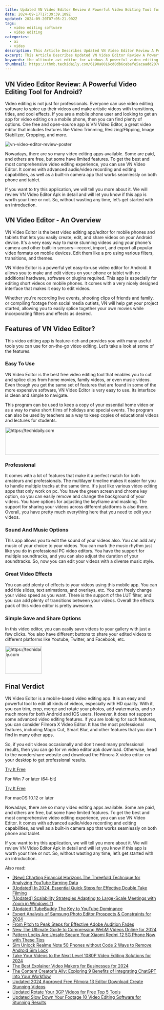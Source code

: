 ```yaml
---
title: Updated VN Video Editor Review A Powerful Video Editing Tool for Android, In 2024
date: 2024-09-17T17:39:39.109Z
updated: 2024-09-20T07:05:21.902Z
tags: 
  - video editing software
  - video editing
categories: 
  - ai
  - video
description: This Article Describes Updated VN Video Editor Review A Powerful Video Editing Tool for Android, In 2024
excerpt: This Article Describes Updated VN Video Editor Review A Powerful Video Editing Tool for Android, In 2024
keywords: the ultimate avi editor for windows 8 powerful video editing tools,vn video editor review a powerful video editing tool for android,vn video editor apk review a powerful video editing tool,flv file editor for windows 8 a simple and powerful video editing tool,reviewing vn video editor the ultimate video editing app,vn video editor for mac simple and powerful video editor,review vn video editor a powerful video editing tool for android
thumbnail: https://thmb.techidaily.com/6190a0016cd0db6cebefe5acaadd207d01333c2584c8d35c887e62fae8bb62c7.jpg
---
```


## VN Video Editor Review: A Powerful Video Editing Tool for Android?

Video editing is not just for professionals. Everyone can use video editing software to spice up their videos and make artistic videos with transitions, titles, and cool effects. If you are a mobile phone user and looking to get an app for video editing on a mobile phone, then you can find plenty of options. One free and open-source app is VN Video Editor, a great video editor that includes features like Video Trimming, Resizing/Flipping, Image Stabilizer, Cropping, and more.

![vn-video-editor-review-poster](https://images.wondershare.com/filmora/article-images/vn-video-editor-review-poster.png)

Nowadays, there are so many video editing apps available. Some are paid, and others are free, but some have limited features. To get the best and most comprehensive video editing experience, you can use VN Video Editor. It comes with advanced audio/video recording and editing capabilities, as well as a built-in camera app that works seamlessly on both phone and tablet.

If you want to try this application, we will tell you more about it. We will review VN Video Editor Apk in detail and will let you know if this app is worth your time or not. So, without wasting any time, let’s get started with an introduction.

## **VN Video Editor - An Overview**

VN Video Editor is the best video editing app/editor for mobile phones and tablets that lets you easily create, edit, and share videos on your Android device. It's a very easy way to make stunning videos using your phone's camera and other built-in sensors—record, import, and export all popular video formats on mobile devices. Edit them like a pro using various filters, transitions, and themes.

VN Video Editor is a powerful yet easy-to-use video editor for Android. It allows you to make and edit videos on your phone or tablet with no additional hardware, software or plugins required. This app is especially for editing short videos on mobile phones. It comes with a very nicely designed interface that makes it easy to edit videos.

Whether you're recording live events, shooting clips of friends and family, or compiling footage from social media outlets, VN will help get your project started, allowing you to easily splice together your own movies while incorporating filters and effects as desired.

## **Features of VN Video Editor?**

This video editing app is feature-rich and provides you with many useful tools you can use for on-the-go video editing. Let’s take a look at some of the features.

### **Easy To Use**

VN Video Editor is the best free video editing tool that enables you to cut and splice clips from home movies, family videos, or even music videos. Even though you get the same set of features that are found in some of the more expensive software, VN Video Editor is very easy to use. Its interface is clean and simple to navigate.

This program can be used to keep a copy of your essential home video or as a way to make short films of holidays and special events. The program can also be used by teachers as a way to keep copies of educational videos and lectures for students.

<!-- affiliate ads begin -->
<a href="https://appsumo.8odi.net/c/5597632/2132161/7443" target="_top" id="2132161">
  <img src="//a.impactradius-go.com/display-ad/7443-2132161" border="0" alt="https://techidaily.com" width="728" height="90"/>
</a>
<img height="0" width="0" src="https://appsumo.8odi.net/i/5597632/2132161/7443" style="position:absolute;visibility:hidden;" border="0" />
<!-- affiliate ads end -->

### **Professional**

It comes with a lot of features that make it a perfect match for both amateurs and professionals. The multilayer timeline makes it easier for you to handle multiple tracks at the same time. It's just like various video editing apps that only work on pc. You have the green screen and chrome key option, so you can easily remove and change the background of your videos. You have options for adjusting the keyframe and masking. The support for sharing your videos across different platforms is also there. Overall, you have pretty much everything here that you need to edit your videos.

### **Sound And Music Options**

This app allows you to edit the sound of your videos also. You can add any music of your choice to your videos. You can mark the music rhythm just like you do in professional PC video editors. You have the support for multiple soundtracks, and you can also adjust the duration of your soundtracks. So, now you can edit your videos with a diverse music style.

### **Great Video Effects**

You can add plenty of effects to your videos using this mobile app. You can add title slides, text animations, and overlays, etc. You can freely change your video speed as you want. There is the support of the LUT filter, and you can add plenty of transitions between your videos. Overall the effects pack of this video editor is pretty awesome.

### **Simple Save and Share Options**

In this video editor, you can easily save videos to your gallery with just a few clicks. You also have different buttons to share your edited videos to different platforms like Youtube, Twitter, and Facebook, etc.

<!-- affiliate ads begin -->
<a href="https://aligracehair.sjv.io/c/5597632/2135362/19272" target="_top" id="2135362">
  <img src="//a.impactradius-go.com/display-ad/19272-2135362" border="0" alt="https://techidaily.com" width="120" height="90"/>
</a>
<img height="0" width="0" src="https://aligracehair.sjv.io/i/5597632/2135362/19272" style="position:absolute;visibility:hidden;" border="0" />
<!-- affiliate ads end -->

## **Final Verdict**

VN Video Editor is a mobile-based video editing app. It is an easy and powerful tool to edit all kinds of videos, especially with HD quality. With it, you can trim, crop, merge and rotate your photos, add watermarks, and so much more for both Android and IOS users. However, it does not support some advanced video editing features. If you are looking for such features, you can consider Filmora X Video Editor. It has the most professional features, including Magic Cut, Smart Blur, and other features that you don't find in many other apps.

So, if you edit videos occasionally and don't need many professional results, then you can go for vn video editor apk download. Otherwise, head to the wondershare website and download the Filmora X video editor on your desktop to get professional results.

[Try It Free](https://tools.techidaily.com/wondershare/filmora/download/)

For Win 7 or later (64-bit)

[Try It Free](https://tools.techidaily.com/wondershare/filmora/download/)

For macOS 10.12 or later

Nowadays, there are so many video editing apps available. Some are paid, and others are free, but some have limited features. To get the best and most comprehensive video editing experience, you can use VN Video Editor. It comes with advanced audio/video recording and editing capabilities, as well as a built-in camera app that works seamlessly on both phone and tablet.

If you want to try this application, we will tell you more about it. We will review VN Video Editor Apk in detail and will let you know if this app is worth your time or not. So, without wasting any time, let’s get started with an introduction.

<ins class="adsbygoogle"
      style="display:block"
      data-ad-client="ca-pub-7571918770474297"
      data-ad-slot="8358498916"
      data-ad-format="auto"
      data-full-width-responsive="true"></ins>

<span class="atpl-alsoreadstyle">Also read:</span>
<div><ul>
<li><a href="https://youtube-video-recordings.techidaily.com/new-charting-financial-horizons-the-threefold-technique-for-analyzing-youtube-earning-data/"><u>[New] Charting Financial Horizons The Threefold Technique for Analyzing YouTube Earning Data</u></a></li>
<li><a href="https://facebook-record-videos.techidaily.com/updated-in-2024-essential-quick-steps-for-effective-double-take-filming/"><u>[Updated] In 2024, Essential Quick Steps for Effective Double Take Filming</u></a></li>
<li><a href="https://article-knowledge.techidaily.com/updated-scalability-strategies-adapting-to-large-scale-meetings-with-zoom-in-windows-11/"><u>[Updated] Scalability Strategies Adapting to Large-Scale Meetings with Zoom in Windows 11</u></a></li>
<li><a href="https://eaxpv-info.techidaily.com/updated-tubebuddy-the-key-to-youtube-dominance/"><u>[Updated] TubeBuddy The Key to YouTube Dominance</u></a></li>
<li><a href="https://article-knowledge.techidaily.com/expert-analysis-of-samsung-photo-editor-prospects-and-constraints-for-2024/"><u>Expert Analysis of Samsung Photo Editor Prospects & Constraints for 2024</u></a></li>
<li><a href="https://extra-resources.techidaily.com/from-pitch-to-peak-steps-for-effective-adobe-audition-fades/"><u>From Pitch to Peak Steps for Effective Adobe Audition Fades</u></a></li>
<li><a href="https://ai-video-tools.techidaily.com/new-the-ultimate-guide-to-compressing-webm-videos-online-for-2024/"><u>New The Ultimate Guide to Compressing WebM Videos Online for 2024</u></a></li>
<li><a href="https://unlock-android.techidaily.com/pattern-locks-are-unsafe-secure-your-xiaomi-redmi-12-5g-phone-now-with-these-tips-by-drfone-android/"><u>Pattern Locks Are Unsafe Secure Your Xiaomi Redmi 12 5G Phone Now with These Tips</u></a></li>
<li><a href="https://sim-unlock.techidaily.com/sim-unlock-realme-note-50-phones-without-code-2-ways-to-remove-android-sim-lock-by-drfone-android/"><u>Sim Unlock Realme Note 50 Phones without Code 2 Ways to Remove Android Sim Lock</u></a></li>
<li><a href="https://ai-video-tools.techidaily.com/take-your-videos-to-the-next-level-1080p-video-editing-solutions-for-2024/"><u>Take Your Videos to the Next Level 1080P Video Editing Solutions for 2024</u></a></li>
<li><a href="https://ai-video-tools.techidaily.com/the-best-explainer-video-makers-for-businesses-for-2024/"><u>The Best Explainer Video Makers for Businesses for 2024</u></a></li>
<li><a href="https://tech-revival.techidaily.com/the-content-creators-ally-exploring-9-benefits-of-integrating-chatgpt-into-your-workflow/"><u>The Content Creator's Ally: Exploring 9 Benefits of Integrating ChatGPT Into Your Workflow</u></a></li>
<li><a href="https://ai-video-tools.techidaily.com/updated-2024-approved-free-filmora-13-editor-download-create-stunning-videos/"><u>Updated 2024 Approved Free Filmora 13 Editor Download Create Stunning Videos</u></a></li>
<li><a href="https://ai-video-tools.techidaily.com/updated-rotate-your-3gp-videos-for-free-top-5-tools/"><u>Updated Rotate Your 3GP Videos for Free Top 5 Tools</u></a></li>
<li><a href="https://ai-video-tools.techidaily.com/updated-slow-down-your-footage-10-video-editing-software-for-stunning-results/"><u>Updated Slow Down Your Footage 10 Video Editing Software for Stunning Results</u></a></li>
</ul></div>

